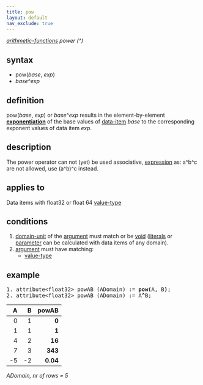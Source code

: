 ```yaml
---
title: pow
layout: default
nav_exclude: true
---
```

*[arithmetic-functions](arithmetic-functions) power (^)*

## syntax

-   pow(*base*, *exp*)
-   *base*^*exp*

## definition

pow(*base*, *exp*) or *base*^*exp* results in the element-by-element [**exponentiation**](https://en.wikipedia.org/wiki/Exponentiation) of the base values of [data-item](data-item) *base* to the corresponding exponent values of data item *exp*.

## description

The power operator can not (yet) be used associative, [expression](expression) as: a^b^c are not allowed, use (a^b)^c instead.

## applies to

Data items with float32 or float 64 [value-type](value-type)

## conditions

1.  [domain-unit](domain-unit) of the [argument](argument) must match or be [void](void) ([literals](https://en.wikipedia.org/wiki/Literal_(mathematical_logic)) or [parameter](parameter) can be calculated with data items of any domain).
2.  [argument](argument) must have matching:
    -   [value-type](value-type)

## example

<pre>
1. attribute&lt;float32&gt; powAB (ADomain) := <B>pow(</B>A, B<B>)</B>;
2. attribute&lt;float32&gt; powAB (ADomain) := A<B>^</B>B;
</pre>

| A   | B   |**powAB** |
|----:|----:|---------:|
| 0   | 1   | **0**    |
| 1   | 1   | **1**    |
| 4   | 2   | **16**   |
| 7   | 3   | **343**  |
| -5  | -2  | **0.04** |

*ADomain, nr of rows = 5*